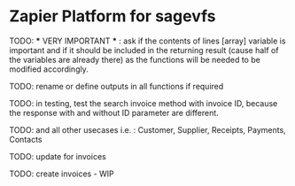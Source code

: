 # Zapier Platform for sagevfs

TODO: **\*** VERY IMPORTANT **\*** : ask if the contents of lines [array] variable is important and if it should be included in the returning result (cause half of the variables are already there) as the functions will be needed to be modified accordingly.

TODO: rename or define outputs in all functions if required

TODO: in testing, test the search invoice method with invoice ID,
because the response with and without ID parameter are different.

TODO: and all other usecases i.e. : Customer, Supplier, Receipts, Payments, Contacts

TODO: update for invoices

TODO: create invoices - WIP
